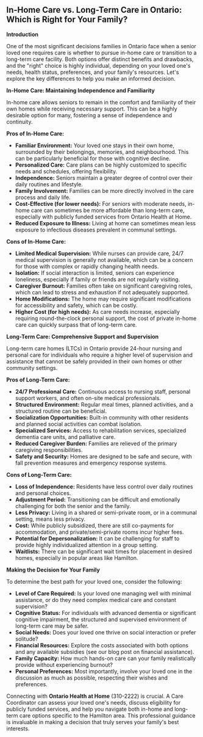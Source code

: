 ## In-Home Care vs. Long-Term Care in Ontario: Which is Right for Your Family?

**Introduction**

One of the most significant decisions families in Ontario face when a senior loved one requires care is whether to pursue in-home care or transition to a long-term care facility. Both options offer distinct benefits and drawbacks, and the "right" choice is highly individual, depending on your loved one's needs, health status, preferences, and your family's resources. Let's explore the key differences to help you make an informed decision.

**In-Home Care: Maintaining Independence and Familiarity**

In-home care allows seniors to remain in the comfort and familiarity of their own homes while receiving necessary support. This can be a highly desirable option for many, fostering a sense of independence and continuity.

**Pros of In-Home Care:**

- **Familiar Environment:** Your loved one stays in their own home, surrounded by their belongings, memories, and neighbourhood. This can be particularly beneficial for those with cognitive decline.
- **Personalized Care:** Care plans can be highly customized to specific needs and schedules, offering flexibility.
- **Independence:** Seniors maintain a greater degree of control over their daily routines and lifestyle.
- **Family Involvement:** Families can be more directly involved in the care process and daily life.
- **Cost-Effective (for lower needs):** For seniors with moderate needs, in-home care can sometimes be more affordable than long-term care, especially with publicly funded services from Ontario Health at Home.
- **Reduced Exposure to Illness:** Living at home can sometimes mean less exposure to infectious diseases prevalent in communal settings.

**Cons of In-Home Care:**

- **Limited Medical Supervision:** While nurses can provide care, 24/7 medical supervision is generally not available, which can be a concern for those with complex or rapidly changing health needs.
- **Isolation:** If social interaction is limited, seniors can experience loneliness, especially if family or friends are not regularly visiting.
- **Caregiver Burnout:** Families often take on significant caregiving roles, which can lead to stress and exhaustion if not adequately supported.
- **Home Modifications:** The home may require significant modifications for accessibility and safety, which can be costly.
- **Higher Cost (for high needs):** As care needs increase, especially requiring round-the-clock personal support, the cost of private in-home care can quickly surpass that of long-term care.

**Long-Term Care: Comprehensive Support and Supervision**

Long-term care homes (LTCs) in Ontario provide 24-hour nursing and personal care for individuals who require a higher level of supervision and assistance that cannot be safely provided in their own homes or other community settings.

**Pros of Long-Term Care:**

- **24/7 Professional Care:** Continuous access to nursing staff, personal support workers, and often on-site medical professionals.
- **Structured Environment:** Regular meal times, planned activities, and a structured routine can be beneficial.
- **Socialization Opportunities:** Built-in community with other residents and planned social activities can combat isolation.
- **Specialized Services:** Access to rehabilitation services, specialized dementia care units, and palliative care.
- **Reduced Caregiver Burden:** Families are relieved of the primary caregiving responsibilities.
- **Safety and Security:** Homes are designed to be safe and secure, with fall prevention measures and emergency response systems.

**Cons of Long-Term Care:**

- **Loss of Independence:** Residents have less control over daily routines and personal choices.
- **Adjustment Period:** Transitioning can be difficult and emotionally challenging for both the senior and the family.
- **Less Privacy:** Living in a shared or semi-private room, or in a communal setting, means less privacy.
- **Cost:** While publicly subsidized, there are still co-payments for accommodation, and private/semi-private rooms incur higher fees.
- **Potential for Depersonalization:** It can be challenging for staff to provide highly individualized attention in a group setting.
- **Waitlists:** There can be significant wait times for placement in desired homes, especially in popular areas like Hamilton.

**Making the Decision for Your Family**

To determine the best path for your loved one, consider the following:

- **Level of Care Required:** Is your loved one managing well with minimal assistance, or do they need complex medical care and constant supervision?
- **Cognitive Status:** For individuals with advanced dementia or significant cognitive impairment, the structured and supervised environment of long-term care may be safer.
- **Social Needs:** Does your loved one thrive on social interaction or prefer solitude?
- **Financial Resources:** Explore the costs associated with both options and any available subsidies (see our blog post on financial assistance).
- **Family Capacity:** How much hands-on care can your family realistically provide without experiencing burnout?
- **Personal Preferences:** Most importantly, involve your loved one in the discussion as much as possible, respecting their wishes and preferences.

Connecting with **Ontario Health at Home** (310-2222) is crucial. A Care Coordinator can assess your loved one's needs, discuss eligibility for publicly funded services, and help you navigate both in-home and long-term care options specific to the Hamilton area. This professional guidance is invaluable in making a decision that truly serves your family's best interests.
